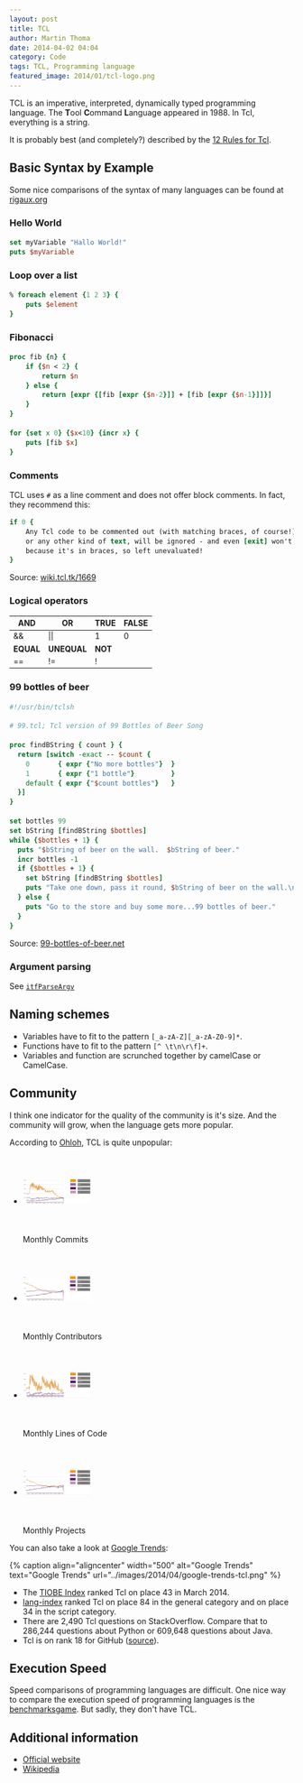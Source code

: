 ```yaml
---
layout: post
title: TCL
author: Martin Thoma
date: 2014-04-02 04:04
category: Code
tags: TCL, Programming language
featured_image: 2014/01/tcl-logo.png
---
```


TCL is an imperative, interpreted, dynamically typed programming language. The
**T**ool **C**ommand **L**anguage appeared in 1988. In Tcl, everything is a string.

It is probably best (and completely?)
described by the [12 Rules for Tcl](../tcl-12-rules.html).

## Basic Syntax by Example

Some nice comparisons of the syntax of many languages can be found at [rigaux.org](http://rigaux.org/language-study/syntax-across-languages.html)

### Hello World

```tcl
set myVariable "Hallo World!"
puts $myVariable
```

### Loop over a list
```tcl
% foreach element {1 2 3} {
    puts $element
}
```

### Fibonacci

```tcl
proc fib {n} {
    if {$n < 2} {
        return $n
    } else {
        return [expr {[fib [expr {$n-2}]] + [fib [expr {$n-1}]]}]
    }
}

for {set x 0} {$x<10} {incr x} {
    puts [fib $x]
}
```

### Comments

TCL uses `#` as a line comment and does not offer block comments. In fact, they
recommend this:

```tcl
if 0 {
    Any Tcl code to be commented out (with matching braces, of course!)
    or any other kind of text, will be ignored - and even [exit] won't fire
    because it's in braces, so left unevaluated!
}
```

Source: [wiki.tcl.tk/1669](http://wiki.tcl.tk/1669)

### Logical operators


| AND   | OR           | TRUE | FALSE |
|-------|--------------|------|-------|
| &&    | &#124;&#124; |   1  |     0 |
| **EQUAL** | **UNEQUAL**      | **NOT**  |       |
|  ==   |    !=        |   !  |       |

### 99 bottles of beer

```tcl
#!/usr/bin/tclsh

# 99.tcl; Tcl version of 99 Bottles of Beer Song

proc findBString { count } {
  return [switch -exact -- $count {
    0       { expr {"No more bottles"}  }
    1       { expr {"1 bottle"}         }
    default { expr {"$count bottles"}   }
  }]
}

set bottles 99
set bString [findBString $bottles]
while {$bottles + 1} {
  puts "$bString of beer on the wall.  $bString of beer."
  incr bottles -1
  if {$bottles + 1} {
    set bString [findBString $bottles]
    puts "Take one down, pass it round, $bString of beer on the wall.\n"
  } else {
    puts "Go to the store and buy some more...99 bottles of beer."
  }
}
```

Source: [99-bottles-of-beer.net](http://99-bottles-of-beer.net/language-tcl-797.html)

### Argument parsing ###
See [`itfParseArgv`](http://www.cs.cmu.edu/~tanja/Lectures/JRTkDoc/OldDoc/interface/parseArgv.html)

## Naming schemes

* Variables have to fit to the pattern `[_a-zA-Z][_a-zA-Z0-9]*`.
* Functions have to fit to the pattern `[^ \t\n\r\f]+`.
* Variables and function are scrunched together by camelCase or CamelCase.

## Community

I think one indicator for the quality of the community is it's size. And the
community will grow, when the language gets more popular.

According to [Ohloh](http://www.ohloh.net/languages/compare), TCL is quite unpopular:

<ul class="gallery mw-gallery-traditional" style="max-width: 652px; width: 652px;">
   <li class="gallerybox" style="width: 155px">
      <div style="width: 155px">
         <div class="thumb" style="width: 150px;">
            <div style="margin:21px auto;height: 113px;line-height: 150px;">
               <a href="../images/2014/04/monthly-commits-ohloh.png" class="image">
                  <img src="../images/2014/04/monthly-commits-ohloh.png" alt="" style="max-width: 120px; max-height: 120px;">
               </a>
            </div>
         </div>
         <div class="gallerytext">Monthly Commits</div>
      </div>
   </li>
   <li class="gallerybox" style="width: 155px">
      <div style="width: 155px">
         <div class="thumb" style="width: 150px;">
            <div style="margin:21px auto;height: 113px;line-height: 150px;">
               <a href="../images/2014/04/monthly-contributors-ohloh.png" class="image">
                  <img src="../images/2014/04/monthly-contributors-ohloh.png" alt="" style="max-width: 120px; max-height: 120px;">
               </a>
            </div>
         </div>
         <div class="gallerytext">Monthly Contributors</div>
      </div>
   </li>
   <li class="gallerybox" style="width: 155px">
      <div style="width: 155px">
         <div class="thumb" style="width: 150px;">
            <div style="margin:21px auto;height: 113px;line-height: 150px;">
               <a href="../images/2014/04/monthly-loc-ohloh.png" class="image">
                  <img src="../images/2014/04/monthly-loc-ohloh.png" alt="" style="max-width: 120px; max-height: 120px;">
               </a>
            </div>
         </div>
         <div class="gallerytext">Monthly Lines of Code</div>
      </div>
   </li>
   <li class="gallerybox" style="width: 155px">
      <div style="width: 155px">
         <div class="thumb" style="width: 150px;">
            <div style="margin:21px auto;height: 113px;line-height: 150px;">
               <a href="../images/2014/04/monthly-projects-ohloh.png" class="image">
                  <img src="../images/2014/04/monthly-projects-ohloh.png" alt="" style="max-width: 120px; max-height: 120px;">
               </a>
            </div>
         </div>
         <div class="gallerytext">Monthly Projects</div>
      </div>
   </li>
</ul>

You can also take a look at [Google Trends](http://www.google.com/trends/):

{% caption align="aligncenter" width="500" alt="Google Trends" text="Google Trends" url="../images/2014/04/google-trends-tcl.png" %}

* The [TIOBE Index](http://www.tiobe.com/index.php/content/paperinfo/tpci/index.html)
ranked Tcl on place 43 in March 2014.
* [lang-index](http://lang-index.sourceforge.net/) ranked Tcl on place 84 in the
  general category and on place 34 in the script category.
* There are 2,490 Tcl questions on StackOverflow. Compare that to 286,244 
  questions about Python or 609,648 questions about Java.
* Tcl is on rank 18 for GitHub ([source](http://adambard.com/blog/top-github-languages-for-2013-so-far/)).

## Execution Speed

Speed comparisons of programming languages are difficult. One nice way to 
compare the execution speed of programming languages is the [benchmarksgame](http://benchmarksgame.alioth.debian.org/). But sadly, they don't have TCL.

## Additional information

* [Official website](http://www.tcl.tk/)
* [Wikipedia](https://en.wikipedia.org/wiki/Tcl)